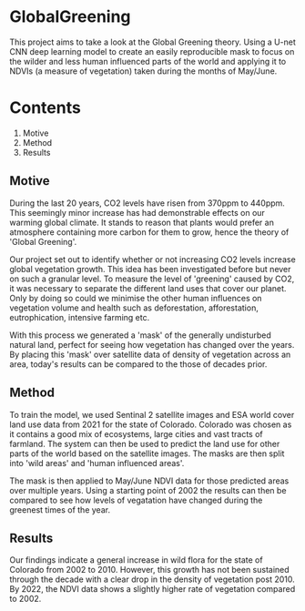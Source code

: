# GlobalGreening
This project aims to take a look at the Global Greening theory. Using a U-net CNN deep learning model to create an easily reproducible mask to focus on the wilder and less human influenced parts of the world and applying it to NDVIs (a measure of vegetation) taken during the months of May/June.

# Contents
1. Motive
2. Method
3. Results

## Motive
During the last 20 years, CO2 levels have risen from 370ppm to 440ppm. This seemingly minor increase has had demonstrable effects on our warming global climate. It stands to reason that plants would prefer an atmosphere containing more carbon for them to grow, hence the theory of 'Global Greening'.

Our project set out to identify whether or not increasing CO2 levels increase global vegetation growth. This idea has been investigated before but never on such a granular level. To measure the level of 'greening' caused by CO2, it was necessary to separate the different land uses that cover our planet. Only by doing so could we minimise the other human influences on vegetation volume and health such as deforestation, afforestation, eutrophication, intensive farming etc.

With this process we generated a 'mask' of the generally undisturbed natural land, perfect for seeing how vegetation has changed over the years. By placing this 'mask' over satellite data of density of vegetation across an area, today's results can be compared to the those of decades prior.

## Method
To train the model, we used Sentinal 2 satellite images and ESA world cover land use data from 2021 for the state of Colorado. Colorado was chosen as it contains a good mix of ecosystems, large cities and vast tracts of farmland. The system can then be used to predict the land use for other parts of the world based on the satellite images. The masks are then split into 'wild areas' and 'human influenced areas'.

The mask is then applied to May/June NDVI data for those predicted areas over multiple years. Using a starting point of 2002 the results can then be compared to see how levels of vegatation have changed during the greenest times of the year.

## Results
Our findings indicate a general increase in wild flora for the state of Colorado from 2002 to 2010. However, this growth has not been sustained through the decade with a clear drop in the density of vegetation post 2010. By 2022, the NDVI data shows a slightly higher rate of vegetation compared to 2002.

